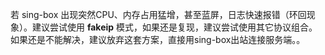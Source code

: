 若 sing-box 出现突然CPU、内存占用猛增，甚至蓝屏，日志快速报错（环回现象）。建议尝试使用 **fakeip** 模式，如果还是复现，建议尝试使用其它协议组合。如果还是不能解决，建议放弃这套方案，直接用sing-box出站连接服务端。。
